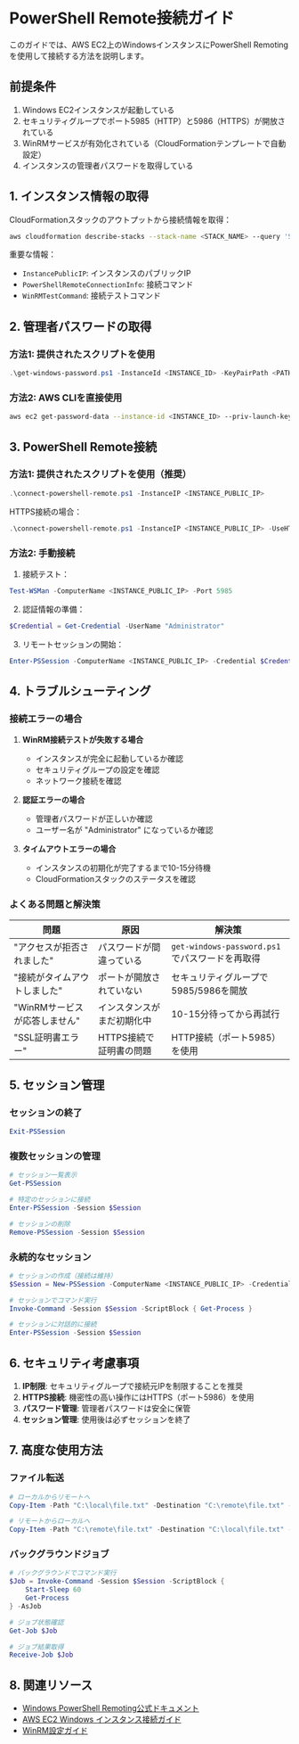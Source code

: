 # PowerShell Remote接続ガイド

このガイドでは、AWS EC2上のWindowsインスタンスにPowerShell Remotingを使用して接続する方法を説明します。

## 前提条件

1. Windows EC2インスタンスが起動している
2. セキュリティグループでポート5985（HTTP）と5986（HTTPS）が開放されている
3. WinRMサービスが有効化されている（CloudFormationテンプレートで自動設定）
4. インスタンスの管理者パスワードを取得している

## 1. インスタンス情報の取得

CloudFormationスタックのアウトプットから接続情報を取得：

```bash
aws cloudformation describe-stacks --stack-name <STACK_NAME> --query 'Stacks[0].Outputs'
```

重要な情報：
- `InstancePublicIP`: インスタンスのパブリックIP
- `PowerShellRemoteConnectionInfo`: 接続コマンド
- `WinRMTestCommand`: 接続テストコマンド

## 2. 管理者パスワードの取得

### 方法1: 提供されたスクリプトを使用

```powershell
.\get-windows-password.ps1 -InstanceId <INSTANCE_ID> -KeyPairPath <PATH_TO_PRIVATE_KEY>
```

### 方法2: AWS CLIを直接使用

```bash
aws ec2 get-password-data --instance-id <INSTANCE_ID> --priv-launch-key <PATH_TO_PRIVATE_KEY> --output text
```

## 3. PowerShell Remote接続

### 方法1: 提供されたスクリプトを使用（推奨）

```powershell
.\connect-powershell-remote.ps1 -InstanceIP <INSTANCE_PUBLIC_IP>
```

HTTPS接続の場合：
```powershell
.\connect-powershell-remote.ps1 -InstanceIP <INSTANCE_PUBLIC_IP> -UseHTTPS
```

### 方法2: 手動接続

1. 接続テスト：
```powershell
Test-WSMan -ComputerName <INSTANCE_PUBLIC_IP> -Port 5985
```

2. 認証情報の準備：
```powershell
$Credential = Get-Credential -UserName "Administrator"
```

3. リモートセッションの開始：
```powershell
Enter-PSSession -ComputerName <INSTANCE_PUBLIC_IP> -Credential $Credential -Port 5985
```

## 4. トラブルシューティング

### 接続エラーの場合

1. **WinRM接続テストが失敗する場合**
   - インスタンスが完全に起動しているか確認
   - セキュリティグループの設定を確認
   - ネットワーク接続を確認

2. **認証エラーの場合**
   - 管理者パスワードが正しいか確認
   - ユーザー名が "Administrator" になっているか確認

3. **タイムアウトエラーの場合**
   - インスタンスの初期化が完了するまで10-15分待機
   - CloudFormationスタックのステータスを確認

### よくある問題と解決策

| 問題 | 原因 | 解決策 |
|------|------|--------|
| "アクセスが拒否されました" | パスワードが間違っている | `get-windows-password.ps1` でパスワードを再取得 |
| "接続がタイムアウトしました" | ポートが開放されていない | セキュリティグループで5985/5986を開放 |
| "WinRMサービスが応答しません" | インスタンスがまだ初期化中 | 10-15分待ってから再試行 |
| "SSL証明書エラー" | HTTPS接続で証明書の問題 | HTTP接続（ポート5985）を使用 |

## 5. セッション管理

### セッションの終了
```powershell
Exit-PSSession
```

### 複数セッションの管理
```powershell
# セッション一覧表示
Get-PSSession

# 特定のセッションに接続
Enter-PSSession -Session $Session

# セッションの削除
Remove-PSSession -Session $Session
```

### 永続的なセッション
```powershell
# セッションの作成（接続は維持）
$Session = New-PSSession -ComputerName <INSTANCE_PUBLIC_IP> -Credential $Credential -Port 5985

# セッションでコマンド実行
Invoke-Command -Session $Session -ScriptBlock { Get-Process }

# セッションに対話的に接続
Enter-PSSession -Session $Session
```

## 6. セキュリティ考慮事項

1. **IP制限**: セキュリティグループで接続元IPを制限することを推奨
2. **HTTPS接続**: 機密性の高い操作にはHTTPS（ポート5986）を使用
3. **パスワード管理**: 管理者パスワードは安全に保管
4. **セッション管理**: 使用後は必ずセッションを終了

## 7. 高度な使用方法

### ファイル転送
```powershell
# ローカルからリモートへ
Copy-Item -Path "C:\local\file.txt" -Destination "C:\remote\file.txt" -ToSession $Session

# リモートからローカルへ
Copy-Item -Path "C:\remote\file.txt" -Destination "C:\local\file.txt" -FromSession $Session
```

### バックグラウンドジョブ
```powershell
# バックグラウンドでコマンド実行
$Job = Invoke-Command -Session $Session -ScriptBlock { 
    Start-Sleep 60
    Get-Process 
} -AsJob

# ジョブ状態確認
Get-Job $Job

# ジョブ結果取得
Receive-Job $Job
```

## 8. 関連リソース

- [Windows PowerShell Remoting公式ドキュメント](https://docs.microsoft.com/en-us/powershell/scripting/learn/remoting/running-remote-commands)
- [AWS EC2 Windows インスタンス接続ガイド](https://docs.aws.amazon.com/AWSEC2/latest/WindowsGuide/connecting_to_windows_instance.html)
- [WinRM設定ガイド](https://docs.microsoft.com/en-us/windows/win32/winrm/installation-and-configuration-for-windows-remote-management)
